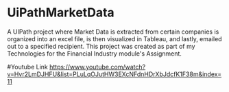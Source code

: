 # UiPathMarketData
A UIPath project where Market Data is extracted from certain companies is organized into an excel file, is then visualized in Tableau, and lastly, emailed out to a specified recipient. This project was created as part of my Technologies for the Financial Industry module's Assignment.

#Youtube Link
https://www.youtube.com/watch?v=Hvr2LmDJHFU&list=PLuLqOJutHW3EXcNFdnHDrXbJdcfK1F38m&index=11
